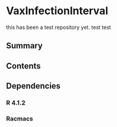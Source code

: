 # VaxInfectionInterval
this has been a test repository yet.
test 
test
## Summary

## Contents

## Dependencies
### R 4.1.2
### Racmacs
